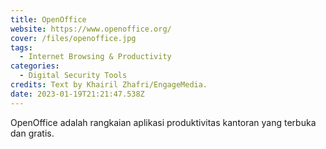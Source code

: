 ```yaml
---
title: OpenOffice
website: https://www.openoffice.org/
cover: /files/openoffice.jpg
tags:
  - Internet Browsing & Productivity
categories:
  - Digital Security Tools
credits: Text by Khairil Zhafri/EngageMedia.
date: 2023-01-19T21:21:47.538Z
---
```

OpenOffice adalah rangkaian aplikasi produktivitas kantoran yang terbuka dan gratis.